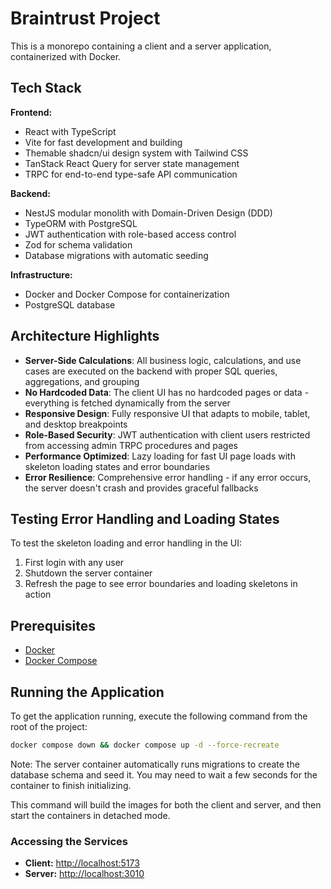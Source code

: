 # Braintrust Project

This is a monorepo containing a client and a server application, containerized with Docker.

## Tech Stack

**Frontend:**
- React with TypeScript
- Vite for fast development and building
- Themable shadcn/ui design system with Tailwind CSS
- TanStack React Query for server state management
- TRPC for end-to-end type-safe API communication

**Backend:**
- NestJS modular monolith with Domain-Driven Design (DDD)
- TypeORM with PostgreSQL
- JWT authentication with role-based access control
- Zod for schema validation
- Database migrations with automatic seeding

**Infrastructure:**
- Docker and Docker Compose for containerization
- PostgreSQL database

## Architecture Highlights

- **Server-Side Calculations**: All business logic, calculations, and use cases are executed on the backend with proper SQL queries, aggregations, and grouping
- **No Hardcoded Data**: The client UI has no hardcoded pages or data - everything is fetched dynamically from the server
- **Responsive Design**: Fully responsive UI that adapts to mobile, tablet, and desktop breakpoints
- **Role-Based Security**: JWT authentication with client users restricted from accessing admin TRPC procedures and pages
- **Performance Optimized**: Lazy loading for fast UI page loads with skeleton loading states and error boundaries
- **Error Resilience**: Comprehensive error handling - if any error occurs, the server doesn't crash and provides graceful fallbacks

## Testing Error Handling and Loading States

To test the skeleton loading and error handling in the UI:

1. First login with any user
2. Shutdown the server container
3. Refresh the page to see error boundaries and loading skeletons in action

## Prerequisites

- [Docker](https://docs.docker.com/get-docker/)
- [Docker Compose](https://docs.docker.com/compose/install/)

## Running the Application

To get the application running, execute the following command from the root of the project:

```bash
docker compose down && docker compose up -d --force-recreate
```

Note: The server container automatically runs migrations to create the database schema and seed it. You may need to wait a few seconds for the container to finish initializing.

This command will build the images for both the client and server, and then start the containers in detached mode.

### Accessing the Services

-   **Client:** [http://localhost:5173](http://localhost:5173)
-   **Server:** [http://localhost:3010](http://localhost:3010)